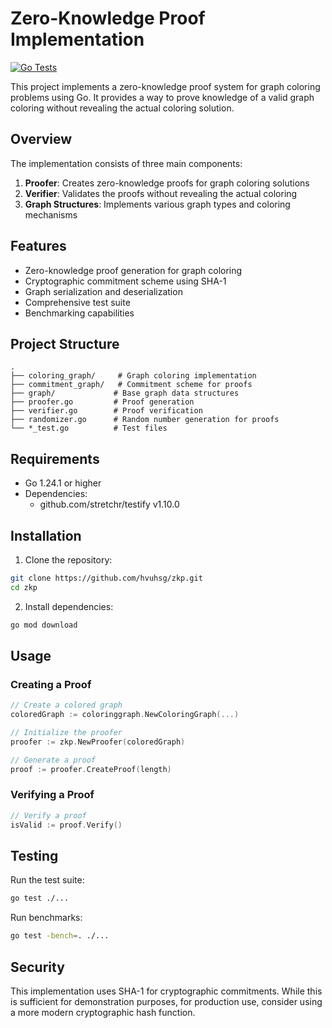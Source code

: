 # Zero-Knowledge Proof Implementation

[![Go Tests](https://github.com/hvuhsg/zkp/actions/workflows/go-tests.yml/badge.svg)](https://github.com/hvuhsg/zkp/actions/workflows/go-tests.yml)

This project implements a zero-knowledge proof system for graph coloring problems using Go. It provides a way to prove knowledge of a valid graph coloring without revealing the actual coloring solution.

## Overview

The implementation consists of three main components:
1. **Proofer**: Creates zero-knowledge proofs for graph coloring solutions
2. **Verifier**: Validates the proofs without revealing the actual coloring
3. **Graph Structures**: Implements various graph types and coloring mechanisms

## Features

- Zero-knowledge proof generation for graph coloring
- Cryptographic commitment scheme using SHA-1
- Graph serialization and deserialization
- Comprehensive test suite
- Benchmarking capabilities

## Project Structure

```
.
├── coloring_graph/     # Graph coloring implementation
├── commitment_graph/   # Commitment scheme for proofs
├── graph/             # Base graph data structures
├── proofer.go         # Proof generation
├── verifier.go        # Proof verification
├── randomizer.go      # Random number generation for proofs
└── *_test.go          # Test files
```

## Requirements

- Go 1.24.1 or higher
- Dependencies:
  - github.com/stretchr/testify v1.10.0

## Installation

1. Clone the repository:
```bash
git clone https://github.com/hvuhsg/zkp.git
cd zkp
```

2. Install dependencies:
```bash
go mod download
```

## Usage

### Creating a Proof

```go
// Create a colored graph
coloredGraph := coloringgraph.NewColoringGraph(...)

// Initialize the proofer
proofer := zkp.NewProofer(coloredGraph)

// Generate a proof
proof := proofer.CreateProof(length)
```

### Verifying a Proof

```go
// Verify a proof
isValid := proof.Verify()
```

## Testing

Run the test suite:
```bash
go test ./...
```

Run benchmarks:
```bash
go test -bench=. ./...
```

## Security

This implementation uses SHA-1 for cryptographic commitments. While this is sufficient for demonstration purposes, for production use, consider using a more modern cryptographic hash function.
